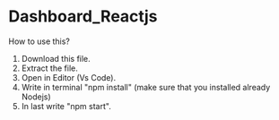 # Dashboard_Reactjs
How to use this?
1. Download this file.
2. Extract the file.
3. Open in Editor (Vs Code).
4. Write in terminal "npm install" (make sure that you installed already Nodejs)
5. In last write "npm start".
